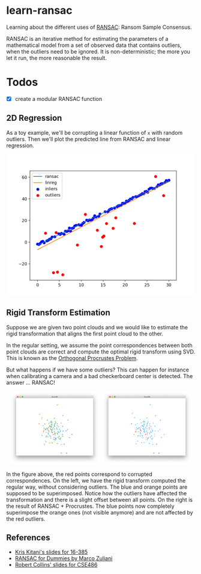 # learn-ransac

Learning about the different uses of [RANSAC](https://en.wikipedia.org/wiki/Random_sample_consensus): Ransom Sample Consensus.

RANSAC is an iterative method for estimating the parameters of a mathematical model from a set of observed data that contains outliers, when the outliers need to be ignored. It is non-deterministic; the more you let it run, the more reasonable the result.

# Todos

- [x] create a modular RANSAC function

## 2D Regression

As a toy example, we'll be corrupting a linear function of `x` with random outliers. Then we'll plot the predicted line from RANSAC and linear regression.

<p align="center">
<img src="./plots/toy.png" alt="Drawing">
</p>

## Rigid Transform Estimation

Suppose we are given two point clouds and we would like to estimate the rigid transformation that aligns the first point cloud to the other.

In the regular setting, we assume the point correspondences between both point clouds are correct and compute the optimal rigid transform using SVD. This is known as the [Orthogonal Procrustes Problem](https://en.wikipedia.org/wiki/Orthogonal_Procrustes_problem).

But what happens if we have some outliers? This can happen for instance when calibrating a camera and a bad checkerboard center is detected. The answer ... RANSAC!

<p align="center">
<img src="./plots/naive_pro.png" width=48% alt="Drawing">
<img src="./plots/ransac_pro.png" width=48% alt="Drawing">
</p>

In the figure above, the red points correspond to corrupted correspondences. On the left, we have the rigid transform computed the regular way, without considering outliers. The blue and orange points are supposed to be superimposed. Notice how the outliers have affected the transformation and there is a slight offset between all points. On the right is the result of RANSAC + Procrustes. The blue points now completely superimpose the orange ones (not visible anymore) and are not affected by the red outliers.

## References

- [Kris Kitani's slides for 16-385](http://www.cs.cmu.edu/~16385/s17/Slides/10.3_2D_Alignment__RANSAC.pdf)
- [RANSAC for Dummies by Marco Zuliani](http://www.cs.tau.ac.il/~turkel/imagepapers/RANSAC4Dummies.pdf)
- [Robert Collins' slides for CSE486](http://www.cse.psu.edu/~rtc12/CSE486/lecture15.pdf)
